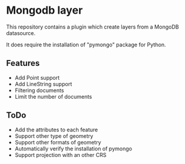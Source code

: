 # Mongodb layer

This repository contains a plugin which create layers from a MongoDB datasource.

It does require the installation of "pymongo" package for Python.

## Features
- Add Point support
- Add LineString support
- Filtering documents
- Limit the number of documents

## ToDo
- Add the attributes to each feature
- Support other type of geometry
- Support other formats of geometry
- Automatically verify the installation of pymongo
- Support projection with an other CRS

